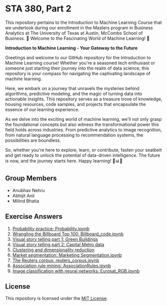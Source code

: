 # STA 380, Part 2
This repository pertains to the Introduction to Machine Learning Course that we undertook during our enrollment in the Masters program in Business Analytics at The University of Texas at Austin, McCombs School of Business.
🌟 Welcome to the Fascinating World of Machine Learning! 🌟

**Introduction to Machine Learning - Your Gateway to the Future**

Greetings and welcome to our GitHub repository for the Introduction to Machine Learning course! Whether you're a seasoned tech enthusiast or someone just starting their journey into the realm of data science, this repository is your compass for navigating the captivating landscape of machine learning.

Here, we embark on a journey that unravels the mysteries behind algorithms, predictive modeling, and the magic of turning data into actionable insights. This repository serves as a treasure trove of knowledge, housing resources, code samples, and projects that encapsulate the essence of our learning experience.

As we delve into the exciting world of machine learning, we'll not only grasp the foundational concepts but also witness the transformational power this field holds across industries. From predictive analytics to image recognition, from natural language processing to recommendation systems, the possibilities are boundless.

So, whether you're here to explore, learn, or contribute, fasten your seatbelt and get ready to unlock the potential of data-driven intelligence. The future is now, and the journey starts here. Happy learning! 🚀📊🤖

## Group Members
- Anubhav Nehru
- Abhijit Anil
- Milind Bhatia

## Exercise Answers

1. [Probability practice: Probability.ipynb](Probability.ipynb)
2. [Wrangling the Billboard Top 100: Billboard_code.ipynb](Billboard_code.ipynb)
3. [Visual story telling part 1: Green Buildings](Green_Buildings_2.ipynb)
4. [Visual story telling part 2: Capital Metro data](CampusUT_final.ipynb)
5. [Clustering and dimensionality reduction](Clustering_and_dimensionality_reduction.ipynb)
6. [Market segmentation: Marketing Segmentation.ipynb](Marketing_Segmentation.ipynb)
7. [The Reuters corpus: reuters_corpus.ipynb](reuters_corpus.ipynb)
8. [Association rule mining: AssociationRules.ipynb](AssociationRules.ipynb)
9. [Image classification with neural networks: Eurosat_RGB.ipynb](Eurosat_RGB.ipynb)


## License

This repository is licensed under the [MIT License](LICENSE).
